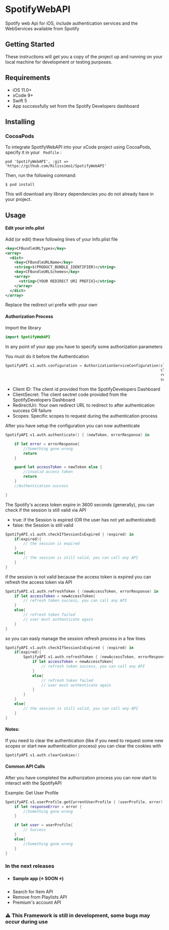 # SpotifyWebAPI
Spotify web Api for iOS, include authentication services and the WebServices available from Spotify

## Getting Started
These instructions will get you a copy of the project up and running on your local machine for development or testing purposes.

## Requirements

- iOS 11.0+
- xCode 9+
- Swift 5
- App successfully set from the Spotify Developers dashboard

## Installing

### CocoaPods

To integrate SpotifyWebAPI into your xCode project using CocoaPods, specify it in your ``` Podfile``` :

``` 
pod 'SpotifyWebAPI', :git => 'https://github.com/Rilissimo1/SpotifyWebAPI' 
```

Then, run the following command:

```$ pod install```

This will download any library dependencies you do not already have in your project.

## Usage

#### Edit your info.plist

Add (or edit) these following lines of your Info.plist file
```xml
<key>CFBundleURLTypes</key>
<array>
  <dict>
    <key>CFBundleURLName</key>
    <string>$(PRODUCT_BUNDLE_IDENTIFIER)</string>
    <key>CFBundleURLSchemes</key>
    <array>
      <string>{YOUR REDIRECT URI PREFIX}</string>
    </array>
  </dict>
</array>
```

Replace the redirect uri prefix with your own

#### Authorization Process

Import the library

```swift
import SpotifyWebAPI
```

In any point of your app you have to specify some authorization parameters

You must do it before the Authentication

```swift
SpotifyAPI.v1.auth.configuration = AuthorizationServiceConfiguration(clientId: "{ YOUR CLIENT ID }", 
                                                                     clientSecret: "{ YOUR CLIENT SECRET }", 
                                                                     redirectUri: "{ YOUR REDIRECT URI }", 
                                                                     scopes: [Scopes.user_read_private, Scopes.user_read_email, Scopes.user_follow_read, Scopes.user_top_read, Scopes.user_library_read])
```

- Client ID: The client id provided from the SpotifyDevelopers Dashboard
- ClientSecret: The client sectret code provided from the SpotifyDevelopers Dashboard
- RedirectUri: Your own redirect URL to redirect to after authentication success OR failure
- Scopes: Specific scopes to request during the authentication process

After you have setup the configuration you can now authenticate
```swift
SpotifyAPI.v1.auth.authenticate() { (newToken, errorResponse) in

    if let error = errorResponse{
        //Something gone wrong
        return
    }

    guard let accessToken = newToken else {
        //invalid access token
        return
    }
    //Authentication success

}
```

The Spotify's access token expire in 3600 seconds (generally), you can check if the session is still valid via API

- true: if the Session is expired (OR the user has not yet authenticated)
- false: the Session is still valid

```swift
SpotifyAPI.v1.auth.checkIfSessionIsExpired { (expired) in
    if(expired){
        // the session is expired
    }
    else{
        // the session is still valid, you can call any API
    }
}
```

if the session is not valid because the access token is expired you can refresh the access token via API


```swift
SpotifyAPI.v1.auth.refreshToken { (newAccessToken, errorResponse) in
    if let accessToken = newAccessToken{
        // refresh token success, you can call any API
    }
    else{
        // refresh token failed
        // user must authenticate again
    }
}
```

so you can easly manage the session refresh process in a few lines


```swift
SpotifyAPI.v1.auth.checkIfSessionIsExpired { (expired) in
    if(expired){
        SpotifyAPI.v1.auth.refreshToken { (newAccessToken, errorResponse) in
            if let accessToken = newAccessToken{
                // refresh token success, you can call any API
            }
            else{
                // refresh token failed
                // user must authenticate again
            }
        }
    }
    else{
        // the session is still valid, you can call any API
    }
}
```

#### Notes:

If you need to clear the authentication (like if you need to request some new scopes or start new authentication process)
you can clear the cookies with

```swift
SpotifyAPI.v1.auth.clearCookies()
```

#### Common API Calls

After you have completed the authorization process you can now start to interact with the SpotifyAPI

Example: Get User Profile
```swift
SpotifyAPI.v1.userProfile.getCurrentUserProfile { (userProfile, error) in
    if let responseError = error {
        //Something gone wrong
    }

    if let user = userProfile{
        // Success
    }
    else{
        //Something gone wrong
    }
}
```

### In the next releases
- #### Sample app (:star: SOON :star:)
- Search for Item API
- Remove from Playlists API
- Premium's account API

### :warning: This Framework is still in development, some bugs may occur during use
